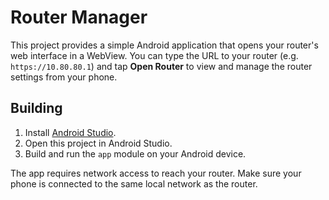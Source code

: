 # Router Manager

This project provides a simple Android application that opens your router's web interface in a WebView. You can type the URL to your router (e.g. `https://10.80.80.1`) and tap **Open Router** to view and manage the router settings from your phone.

## Building

1. Install [Android Studio](https://developer.android.com/studio).
2. Open this project in Android Studio.
3. Build and run the `app` module on your Android device.

The app requires network access to reach your router. Make sure your phone is connected to the same local network as the router.
